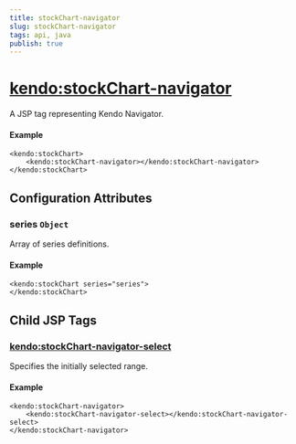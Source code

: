```yaml
---
title: stockChart-navigator
slug: stockChart-navigator
tags: api, java
publish: true
---
```


# <kendo:stockChart-navigator>
A JSP tag representing Kendo Navigator.

#### Example
    <kendo:stockChart>
        <kendo:stockChart-navigator></kendo:stockChart-navigator>
    </kendo:stockChart>


## Configuration Attributes


### series `Object`

Array of series definitions.

#### Example
    <kendo:stockChart series="series">
    </kendo:stockChart>



## Child JSP Tags

### [<kendo:stockChart-navigator-select>](/api/wrappers/jsp/stockchart/navigator-select)

Specifies the initially selected range.

#### Example

    <kendo:stockChart-navigator>
        <kendo:stockChart-navigator-select></kendo:stockChart-navigator-select>
    </kendo:stockChart-navigator>
 
